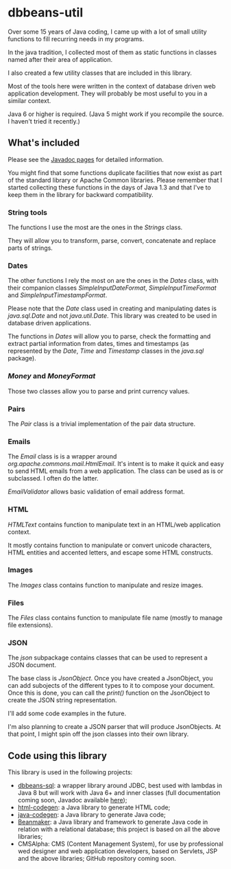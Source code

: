 dbbeans-util
============

Over some 15 years of Java coding, I came up with a lot of small utility
functions to fill recurring needs in my programs.

In the java tradition, I collected most of them as static functions
in classes named after their area of application.

I also created a few utility classes that are included in this library.

Most of the tools here were written in the context of database driven
web application development. They will probably be most useful to you
in a similar context.

Java 6 or higher is required. (Java 5 might work if you recompile the
source. I haven't tried it recently.)

## What's included

Please see the
[Javadoc pages](http://software.pythoud.net/javadoc/dbbeans-util/)
for detailed information.

You might find that some functions duplicate facilities that now exist
as part of the standard library or Apache Common libraries. Please
remember that I started collecting these functions in the days of
Java 1.3 and that I've to keep them in the library for backward
compatibility.

### String tools

The functions I use the most are the ones in the _Strings_ class.

They will allow you to transform, parse, convert, concatenate and
replace parts of strings.

### Dates

The other functions I rely the most on are the ones in the _Dates_
class, with their companion classes _SimpleInputDateFormat_,
_SimpleInputTimeFormat_ and _SimpleInputTimestampFormat_.

Please note that the _Date_ class used in creating and manipulating dates
is _java.sql.Date_ and not _java.util.Date_. This library was created to
be used in database driven applications.

The functions in _Dates_ will allow you to parse, check the formatting
and extract partial information from dates, times and timestamps (as
represented by the _Date_, _Time_ and _Timestamp_ classes in the
_java.sql_ package).

### _Money_ and _MoneyFormat_

Those two classes allow you to parse and print currency values.

### Pairs

The _Pair_ class is a trivial implementation of the pair data structure.

### Emails

The _Email_ class is is a wrapper around
_org.apache.commons.mail.HtmlEmail_. It's intent is to make it quick
and easy to send HTML emails from a web application. The class can be
used as is or subclassed. I often do the latter.

_EmailValidator_ allows basic validation of email address format.

### HTML

_HTMLText_ contains function to manipulate text in an HTML/web
application context.

It mostly contains function to manipulate or convert unicode characters,
HTML entities and accented letters, and escape some HTML constructs.

### Images

The _Images_ class contains function to manipulate and resize images.

### Files

The _Files_ class contains function to manipulate file name (mostly to
manage file extensions).

### JSON

The _json_ subpackage contains classes that can be used to represent
a JSON document.

The base class is _JsonObject_. Once you have created a JsonObject, you
can add subojects of the different types to it to compose your document.
Once this is done, you can call the _print()_ function on the JsonObject
to create the JSON string representation.

I'll add some code examples in the future.

I'm also planning to create a JSON parser that will produce JsonObjects.
At that point, I might spin off the json classes into their own library.

## Code using this library

This library is used in the following projects:

- [dbbeans-sql](https://github.com/cpythoud/dbbeans-sql):
  a wrapper library around JDBC, best used with lambdas in Java 8
  but will work with Java 6+ and inner classes
  (full documentation coming soon, Javadoc available
  [here](http://software.pythoud.net/javadoc/dbbeans-sql/));
- [html-codegen](https://github.com/cpythoud/html-codegen):
  a Java library to generate HTML code;
- [java-codegen](https://github.com/cpythoud/java-codegen):
  a Java library to generate Java code;
- [Beanmaker](https://github.com/cpythoud/beanmaker):
  a Java library and framework to generate Java code in relation
  with a relational database; this project is based on all the above
  libraries;
- CMSAlpha: CMS (Content Management System), for use by
  professional wed designer and web application developers,
  based on Servlets, JSP and the above libraries;
  GitHub repository coming soon.
